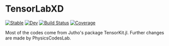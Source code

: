 # TensorLabXD

[![Stable](https://img.shields.io/badge/docs-stable-blue.svg)](https://PhysicsCodesLab.github.io/TensorLabXD.jl/stable)
[![Dev](https://img.shields.io/badge/docs-dev-blue.svg)](https://PhysicsCodesLab.github.io/TensorLabXD.jl/dev/)
[![Build Status](https://github.com/PhysicsCodesLab/TensorLabXD.jl/workflows/CI/badge.svg)](https://github.com/PhysicsCodesLab/TensorLabXD.jl/actions)
[![Coverage](https://codecov.io/gh/PhysicsCodesLab/TensorLabXD.jl/branch/master/graph/badge.svg)](https://codecov.io/gh/PhysicsCodesLab/TensorLabXD.jl)

Most of the codes come from Jutho's package TensorKit.jl. Further changes are made by PhysicsCodesLab.
